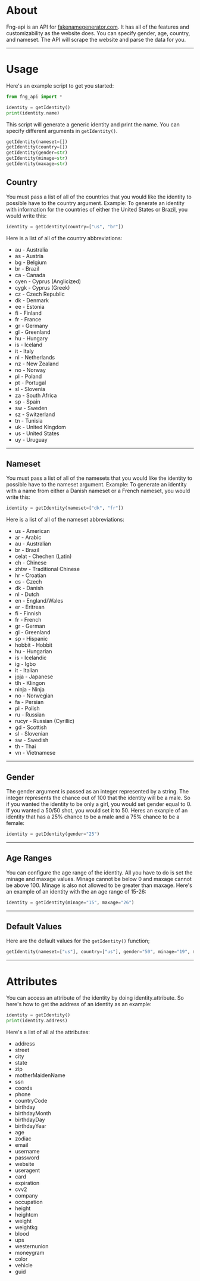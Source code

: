 # About
Fng-api is an API for [fakenamegenerator.com](https://fakenamegenerator.com). It has all of the features and customizability as the website does. You can specify gender, age, country, and nameset. The API will scrape the website and parse the data for you.

----

# Usage
Here's an example script to get you started:

```python
from fng_api import *

identity = getIdentity()
print(identity.name)
```

This script will generate a generic identity and print the name. You can specify different arguments in `getIdentity()`. 

```python
getIdentity(nameset=[])
getIdentity(country=[])
getIdentity(gender=str)
getIdentity(minage=str)
getIdentity(maxage=str)
```

## Country
You must pass a list of all of the countries that you would like the identity to possible have to the country argument. Example: 
To generate an identity with information for the countries of either the United States or Brazil, you would write this:

```python
identity = getIdentity(country=["us", "br"])
```

Here is a list of all of the country abbreviations:

- au - Australia
- as - Austria
- bg - Belgium
- br - Brazil
- ca - Canada
- cyen - Cyprus (Anglicized)
- cygk - Cyprus (Greek)
- cz - Czech Republic
- dk - Denmark
- ee - Estonia
- fi - Finland
- fr - France
- gr - Germany
- gl - Greenland
- hu - Hungary
- is - Iceland
- it - Italy
- nl - Netherlands
- nz - New Zealand
- no - Norway
- pl - Poland
- pt - Portugal
- sl - Slovenia
- za - South Africa
- sp - Spain
- sw - Sweden
- sz - Switzerland
- tn - Tunisia
- uk - United Kingdom
- us - United States
- uy - Uruguay

----

## Nameset
You must pass a list of all of the namesets that you would like the identity to possible have to the nameset argument. Example: 
To generate an identity with a name from either a Danish nameset or a French nameset, you would write this:

```python
identity = getIdentity(nameset=["dk", "fr"])
```
Here is a list of all of the nameset abbreviations:

- us - American
- ar - Arabic
- au - Australian
- br - Brazil
- celat - Chechen (Latin)
- ch - Chinese
- zhtw - Traditional Chinese
- hr - Croatian
- cs - Czech
- dk - Danish
- nl - Dutch
- en - England/Wales
- er - Eritrean
- fi - Finnish
- fr - French
- gr - German
- gl - Greenland
- sp - Hispanic
- hobbit - Hobbit
- hu - Hungarian
- is - Icelandic
- ig - Igbo
- it - Italian
- jpja - Japanese
- tlh - Klingon
- ninja - Ninja
- no - Norwegian
- fa - Persian
- pl - Polish
- ru - Russian
- rucyr - Russian (Cyrillic)
- gd - Scottish
- sl - Slovenian
- sw - Swedish
- th - Thai
- vn - Vietnamese

----

## Gender
The gender argument is passed as an integer represented by a string. The integer represents the chance out of 100 that the identity will be a male. So if you wanted the identity to be only a girl, you would set gender equal to 0. If you wanted a 50/50 shot, you would set it to 50. Heres an exanple of an identity that has a 25% chance to be a male and a 75% chance to be a female:

```python
identity = getIdentity(gender="25")
```

----

## Age Ranges
You can configure the age range of the identity. All you have to do is set the minage and maxage values. Minage cannot be below 0 and maxage cannot be above 100. Minage is also not allowed to be greater than maxage. Here's an example of an identity with the an age range of 15-26:

```python
identity = getIdentity(minage="15", maxage="26")
```

----

## Default Values
Here are the default values for the `getIdentity()` function;

```python
getIdentity(nameset=["us"], country=["us"], gender="50", minage="19", maxage="85")
```

----

# Attributes

You can access an attribute of the identity by doing identity.attribute. So here's how to get the address of an identity as an example:

```python
identity = getIdentity()
print(identity.address)
```

Here's a list of all al the attributes:

- address
- street
- city
- state
- zip
- motherMaidenName
- ssn
- coords
- phone
- countryCode
- birthday
- birthdayMonth
- birthdayDay
- birthdayYear
- age
- zodiac
- email
- username
- password
- website
- useragent
- card
- expiration
- cvv2
- company
- occupation
- height
- heightcm
- weight
- weightkg
- blood
- ups
- westernunion
- moneygram
- color
- vehicle
- guid